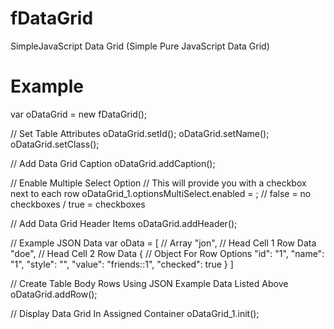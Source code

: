 fDataGrid
===========

SimpleJavaScript Data Grid (Simple Pure JavaScript Data Grid)


Example
=========================================================

var oDataGrid = new fDataGrid(<container div id>);

 // Set Table Attributes
oDataGrid.setId(<assigned to datagrid table id>);
oDataGrid.setName(<assigned to datagrid table name>);
oDataGrid.setClass(<assigned to datagrid table class>);

// Add Data Grid Caption
oDataGrid.addCaption(<assigned to datagrid table caption>);

// Enable Multiple Select Option
// This will provide you with a checkbox next to each row
oDataGrid_1.optionsMultiSelect.enabled = <true>; // false = no checkboxes / true = checkboxes

// Add Data Grid Header Items
oDataGrid.addHeader(<json object header data>);

// Example JSON Data
var oData = [ // Array
        "jon",  // Head Cell 1 Row Data
        "doe", // Head Cell 2 Row Data
        { // Object For Row Options
            "id": "1",
            "name": "1",
            "style": "",
            "value": "friends::1",
            "checked": true
        }
    ]

 // Create Table Body Rows Using JSON Example Data Listed Above
oDataGrid.addRow(<json object of row data>);

// Display Data Grid In Assigned Container
oDataGrid_1.init();